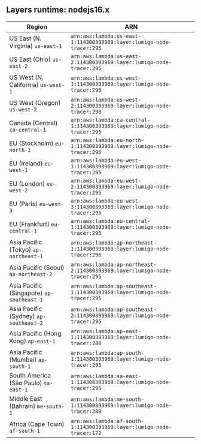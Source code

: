 Layers runtime: nodejs16.x
----
| Region | ARN |
| --- | --- |
|US East (N. Virginia)  `us-east-1`|`arn:aws:lambda:us-east-1:114300393969:layer:lumigo-node-tracer:295`|
|US East (Ohio)  `us-east-2`|`arn:aws:lambda:us-east-2:114300393969:layer:lumigo-node-tracer:295`|
|US West (N. California)  `us-west-1`|`arn:aws:lambda:us-west-1:114300393969:layer:lumigo-node-tracer:295`|
|US West (Oregon)  `us-west-2`|`arn:aws:lambda:us-west-2:114300393969:layer:lumigo-node-tracer:298`|
|Canada (Central)  `ca-central-1`|`arn:aws:lambda:ca-central-1:114300393969:layer:lumigo-node-tracer:295`|
|EU (Stockholm)  `eu-north-1`|`arn:aws:lambda:eu-north-1:114300393969:layer:lumigo-node-tracer:295`|
|EU (Ireland)  `eu-west-1`|`arn:aws:lambda:eu-west-1:114300393969:layer:lumigo-node-tracer:295`|
|EU (London)  `eu-west-2`|`arn:aws:lambda:eu-west-2:114300393969:layer:lumigo-node-tracer:295`|
|EU (Paris)  `eu-west-3`|`arn:aws:lambda:eu-west-3:114300393969:layer:lumigo-node-tracer:295`|
|EU (Frankfurt)  `eu-central-1`|`arn:aws:lambda:eu-central-1:114300393969:layer:lumigo-node-tracer:295`|
|Asia Pacific (Tokyo)  `ap-northeast-1`|`arn:aws:lambda:ap-northeast-1:114300393969:layer:lumigo-node-tracer:296`|
|Asia Pacific (Seoul)  `ap-northeast-2`|`arn:aws:lambda:ap-northeast-2:114300393969:layer:lumigo-node-tracer:295`|
|Asia Pacific (Singapore)  `ap-southeast-1`|`arn:aws:lambda:ap-southeast-1:114300393969:layer:lumigo-node-tracer:295`|
|Asia Pacific (Sydney)  `ap-southeast-2`|`arn:aws:lambda:ap-southeast-2:114300393969:layer:lumigo-node-tracer:295`|
|Asia Pacific (Hong Kong)  `ap-east-1`|`arn:aws:lambda:ap-east-1:114300393969:layer:lumigo-node-tracer:280`|
|Asia Pacific (Mumbai)  `ap-south-1`|`arn:aws:lambda:ap-south-1:114300393969:layer:lumigo-node-tracer:295`|
|South America (São Paulo)  `sa-east-1`|`arn:aws:lambda:sa-east-1:114300393969:layer:lumigo-node-tracer:295`|
|Middle East (Bahrain)  `me-south-1`|`arn:aws:lambda:me-south-1:114300393969:layer:lumigo-node-tracer:280`|
|Africa (Cape Town)  `af-south-1`|`arn:aws:lambda:af-south-1:114300393969:layer:lumigo-node-tracer:172`|
